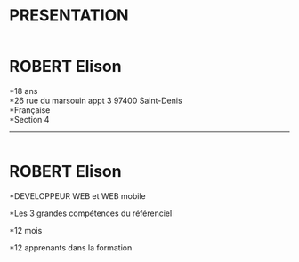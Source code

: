 # PRESENTATION
<a href="https://zupimages.net/viewer.php?id=20/27/dy8g.jpg"><img src="https://zupimages.net/up/20/27/dy8g.jpg" alt="" /></a>


<h1>ROBERT Elison</h1>  

*18 ans  
*26 rue du marsouin appt 3 97400 Saint-Denis  
*Française  
*Section 4  

--------------------------------------------------------------------------------------------------------------------------------------------------------------------


<a href="https://zupimages.net/viewer.php?id=20/27/gnol.png"><img src="https://zupimages.net/up/20/27/gnol.png" alt="" /></a>

<h1>ROBERT Elison</h1>

*DEVELOPPEUR WEB et WEB mobile  

*Les 3 grandes compétences du référenciel  

*12 mois

*12 apprenants dans la formation  
